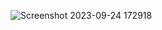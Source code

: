 ![Screenshot 2023-09-24 172918](https://github.com/varnitvishwakarma/TRAVELLING_COST_CALCULATOR/assets/120304453/350d188e-fbff-4675-bc1d-263ed05d5094)

